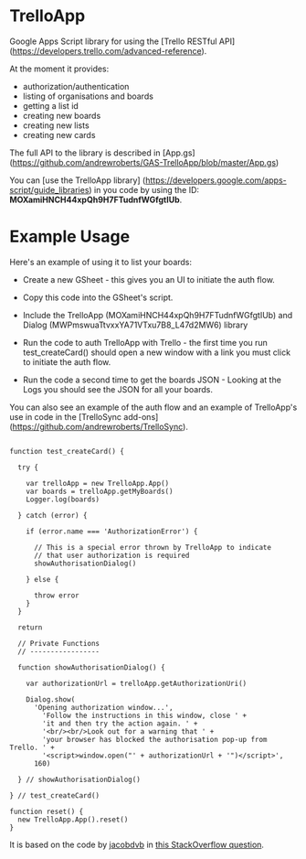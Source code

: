 # TrelloApp
Google Apps Script library for using the [Trello RESTful API] (https://developers.trello.com/advanced-reference).

At the moment it provides:

* authorization/authentication
* listing of organisations and boards
* getting a list id
* creating new boards
* creating new lists
* creating new cards

The full API to the library is described in [App.gs] (https://github.com/andrewroberts/GAS-TrelloApp/blob/master/App.gs)

You can [use the TrelloApp library] (https://developers.google.com/apps-script/guide_libraries) in you code by using the ID: **MOXamiHNCH44xpQh9H7FTudnfWGfgtIUb**.

# Example Usage

Here's an example of using it to list your boards:

* Create a new GSheet - this gives you an UI to initiate the auth flow.

* Copy this code into the GSheet's script.

* Include the TrelloApp (MOXamiHNCH44xpQh9H7FTudnfWGfgtIUb) and Dialog (MWPmswuaTtvxxYA71VTxu7B8_L47d2MW6) library 

* Run the code to auth TrelloApp with Trello - the first time you run test_createCard() should open a new window with a link you must click to initiate the auth flow.

* Run the code a second time to get the boards JSON - Looking at the Logs you should see the JSON for all your boards.

You can also see an example of the auth flow and an example of TrelloApp's use in code in the [TrelloSync add-ons] (https://github.com/andrewroberts/TrelloSync). 

```

function test_createCard() {

  try {

    var trelloApp = new TrelloApp.App()    
    var boards = trelloApp.getMyBoards()
    Logger.log(boards)
  
  } catch (error) {

    if (error.name === 'AuthorizationError') {
    
      // This is a special error thrown by TrelloApp to indicate
      // that user authorization is required    
      showAuthorisationDialog()
      
    } else {
    
      throw error
    }
  }
  
  return
  
  // Private Functions
  // -----------------
  
  function showAuthorisationDialog() {
      
    var authorizationUrl = trelloApp.getAuthorizationUri()
    
    Dialog.show(
      'Opening authorization window...', 
        'Follow the instructions in this window, close ' + 
        'it and then try the action again. ' + 
        '<br/><br/>Look out for a warning that ' + 
        'your browser has blocked the authorisation pop-up from Trello. ' + 
        '<script>window.open("' + authorizationUrl + '")</script>',
      160)
      
  } // showAuthorisationDialog()
    
} // test_createCard()

function reset() {
  new TrelloApp.App().reset()
}

```

It is based on the code by [jacobdvb](http://stackoverflow.com/users/1408731/jacobvdb) in [this StackOverflow question](http://stackoverflow.com/questions/31626748/trelloapp-with-oauth-as-a-library-does-not-seem-to-work).


